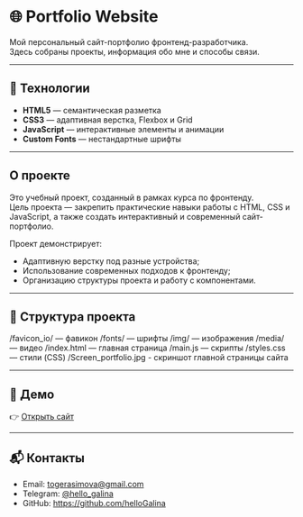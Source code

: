 # 🌐 Portfolio Website

Мой персональный сайт-портфолио фронтенд-разработчика.  
Здесь собраны проекты, информация обо мне и способы связи.  

---

## 🚀 Технологии
- **HTML5** — семантическая разметка  
- **CSS3** — адаптивная верстка, Flexbox и Grid  
- **JavaScript** — интерактивные элементы и анимации  
- **Custom Fonts** — нестандартные шрифты  

---

## О проекте

Это учебный проект, созданный в рамках курса по фронтенду.  
Цель проекта — закрепить практические навыки работы с HTML, CSS и JavaScript, а также создать интерактивный и современный сайт-портфолио.  

Проект демонстрирует:
- Адаптивную верстку под разные устройства;
- Использование современных подходов к фронтенду;
- Организацию структуры проекта и работу с компонентами.

---

## 📂 Структура проекта
/favicon_io/ — фавикон
/fonts/ — шрифты
/img/ — изображения
/media/ — видео
/index.html — главная страница
/main.js — скрипты
/styles.css — стили (CSS)
/Screen_portfolio.jpg - скриншот главной страницы сайта

---

## 🔗 Демо
👉 [Открыть сайт](https://github.com/helloGalina/portfolio-site)

---

## 📬 Контакты
- Email: togerasimova@gmail.com  
- Telegram: [@hello_galina](https://t.me/hello_galina)  
- GitHub: https://github.com/helloGalina